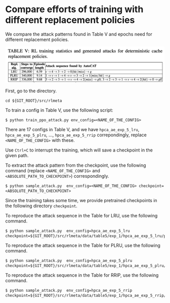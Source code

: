 # Compare efforts of training with different replacement policies


We compare the attack patterns found in Table V and epochs need for different replacement policies.


![](../../fig/table5.png)

First, go to the directory.

```
cd ${GIT_ROOT}/src/rlmeta
```

To train a config in Table V, use the following script:

```
$ python train_ppo_attack.py env_config=<NAME_OF_THE_CONFIG>
```

There are 17 configs in Table V, and we have ```hpca_ae_exp_5_lru```, ```hpca_ae_exp_5_plru```, ..., ```hpca_ae_exp_5_rrip``` correpondingly, replace ```<NAME_OF_THE_CONFIG>``` with these.

Use ```Ctrl+C``` to interrupt the training, which will save a checkpoint in the given path.

To extract the attack pattern from the checkpoint, use the following command (replace ```<NAME_OF_THE_CONFIG>``` and ```<ABSOLUTE_PATH_TO_CHECKPOINT>```) correspondingly.

```
$ python sample_attack.py  env_config=<NAME_OF_THE_CONFIG> checkpoint=<ABSOLUTE_PATH_TO_CHECKPOINT>
```

Since the training takes some time, we provide pretrained checkpoints in the following directory ```checkpoint```. 

To reproduce the attack sequence in the Table  for LRU, use the following command.

```
$ python sample_attack.py  env_config=hpca_ae_exp_5_lru checkpoint=${GIT_ROOT}/src/rlmeta/data/table5/exp_1/hpca_ae_exp_5_lru/ppoagent.pth
```
To reproduce the attack sequence in the Table  for PLRU, use the following command.
```
$ python sample_attack.py  env_config=hpca_ae_exp_5_plru checkpoint=${GIT_ROOT}/src/rlmeta/data/table5/exp_1/hpca_ae_exp_5_plru/ppoagent.pth
```
To reproduce the attack sequence in the Table  for RRIP, use the following command.
```
$ python sample_attack.py  env_config=hpca_ae_exp_5_rrip checkpoint=${GIT_ROOT}/src/rlmeta/data/table5/exp_1/hpca_ae_exp_5_rrip/ppoagent.pth
```



